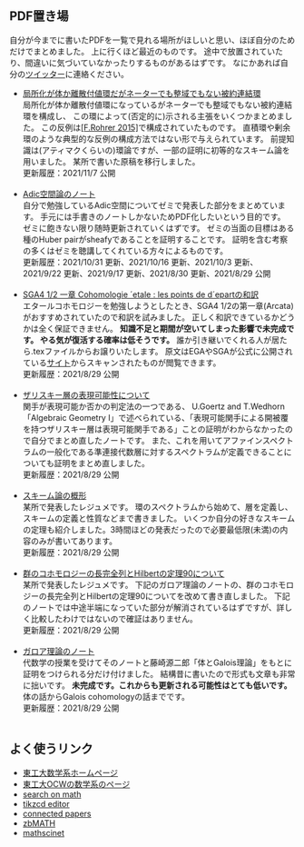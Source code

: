  <html>
  <body>
    <h2 class="title">PDF置き場</h2>
    自分が今までに書いたPDFを一覧で見れる場所がほしいと思い、ほぼ自分のためだけでまとめました。
    上に行くほど最近のものです。
    途中で放置されていたり、間違いに気づいていなかったりするものがあるはずです。
    なにかあれば自分の<a href="https://twitter.com/ryo_Iridium" target="_blank" rel="noopener noreferrer">ツイッター</a>に連絡ください。
   <br>
    <ul>  
         <li>
          <a href="PDF/counterexample.pdf">局所化が体か離散付値環だがネーターでも整域でもない被約連結環</a>
       <br>
          局所化が体か離散付値環になっているがネーターでも整域でもない被約連結環を構成し、
          この環によって(否定的に)示される主張をいくつかまとめました。
          この反例は<a href="https://arxiv.org/abs/1411.5901">[F.Rohrer 2015]</a>で構成されていたものです。
          直積環や剰余環のような典型的な反例の構成方法ではない形で与えられています。
          前提知識は(アティマクくらいの)環論ですが、一部の証明に初等的なスキーム論を用いました。
          某所で書いた原稿を移行しました。
          <br>
          更新履歴：2021/11/7 公開
         </li>
       <br>
        <li>
          <a href="PDF/adicspace.pdf">Adic空間論のノート</a>
       <br>
          自分で勉強しているAdic空間についてゼミで発表した部分をまとめています。
          手元には手書きのノートしかないためPDF化したいという目的です。
          ゼミに飽きない限り随時更新されていくはずです。
          ゼミの当面の目標はある種のHuber pairがsheafyであることを証明することです。
          証明を含む考察の多くはゼミを聴講してくれている方々によるものです。
          <br>
          更新履歴：2021/10/31 更新、2021/10/16 更新、2021/10/3 更新、2021/9/22 更新、2021/9/17 更新、2021/8/30 更新、2021/8/29 公開
         </li>
       <br>
        <li>
          <a href="PDF/SGA45.pdf">SGA4 1/2 一章 Cohomologie ´etale : les points de d´epartの和訳</a>
          <br>
          エタールコホモロジーを勉強しようとしたとき、SGA4 1/2の第一章(Arcata)がおすすめされていたので和訳を試みました。
          正しく和訳できているかどうかは全く保証できません。
          <strong>知識不足と期間が空いてしまった影響で未完成です。
          やる気が復活する確率は低そうです。</strong>
          誰か引き継いでくれる人が居たら.texファイルからお譲りいたします。
          原文はEGAやSGAが公式に公開されている<a href="http://library.msri.org/books/sga/sga/index.html" target="_blank" rel="noopener noreferrer">サイト</a>からスキャンされたものが閲覧できます。
          <br>
          更新履歴：2021/8/29 公開
        </li>
      <br>
        <li>
          <a href="PDF/zariskisheaf.pdf">ザリスキー層の表現可能性について</a>
          <br>
          関手が表現可能か否かの判定法の一つである、
          U.Goertz and T.Wedhorn「Algebraic Geometry I」で述べられている、「表現可能関手による開被覆を持つザリスキー層は表現可能関手である」ことの証明がわからなかったので自分でまとめ直したノートです。
          また、これを用いてアファインスペクトラムの一般化である準連接代数層に対するスペクトラムが定義できることについても証明をまとめ直しました。
          <br>
          更新履歴：2021/8/29 公開
        </li>
      <br>
        <li>
          <a href="PDF/scheme_intro.pdf">スキーム論の概形</a>
          <br>
          某所で発表したレジュメです。
          環のスペクトラムから始めて、層を定義し、スキームの定義と性質などまで書きました。
          いくつか自分の好きなスキームの定理も紹介しました。3時間ほどの発表だったので必要最低限(未満)の内容のみが書いてあります。
          <br>
          更新履歴：2021/8/29 公開
        </li>
      <br>
        <li>
          <a href="PDF/group_cohomology.pdf">群のコホモロジーの長完全列とHilbertの定理90について</a>
          <br>
          某所で発表したレジュメです。
          下記のガロア理論のノートの、群のコホモロジーの長完全列とHilbertの定理90についてを改めて書き直しました。
          下記のノートでは中途半端になっていた部分が解消されているはずですが、詳しく比較したわけではないので確証はありません。
          <br>
          更新履歴：2021/8/29 公開
        </li>
      <br>
        <li>
          <a href="PDF/galois_theory.pdf">ガロア理論のノート</a>
          <br>
          代数学の授業を受けてそのノートと藤崎源二郎「体とGalois理論」をもとに証明をつけられる分だけ付けました。
          結構昔に書いたので形式も文章も非常に拙いです。
          <strong>未完成です。これからも更新される可能性はとても低いです。</strong>
          体の話からGalois cohomologyの話までです。
          <br>
          更新履歴：2021/8/29 公開
        </li>
      <br>
    </ul>
   <h2 class="title">よく使うリンク</h2>
    <ul>
      <li><a href="http://www.math.titech.ac.jp" target="_blank" rel="noopener noreferrer">東工大数学系ホームページ</a></li>
      <li><a href="http://www.ocw.titech.ac.jp/index.php?module=General&action=T0200&GakubuCD=1&GakkaCD=311100&KeiCD=11&tab=2&focus=200&lang=JA" target="_blank" rel="noopener noreferrer">東工大OCWの数学系のページ</a></li>
      <li><a href="https://www.searchonmath.com" target="_blank" rel="noopener noreferrer">search on math</a></li>
      <li><a href="https://tikzcd.yichuanshen.de" target="_blank" rel="noopener noreferrer">tikzcd editor</a></li>
     <li><a href="https://www.connectedpapers.com" target="_blank" rel="noopener noreferrer">connected papers</a></li>
      <li><a href="https://www.zbmath.org" target="_blank" rel="noopener noreferrer">zbMATH</a></li>
      <li><a href="https://mathscinet.ams.org/mathscinet/index.html" target="_blank" rel="noopener noreferrer">mathscinet</a></li>
    </ul>
  </body>
</html>
